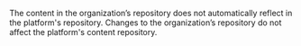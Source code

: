 The content in the organization’s repository does not automatically reflect in the platform's repository. Changes to the organization’s repository do not affect the platform's content repository.
